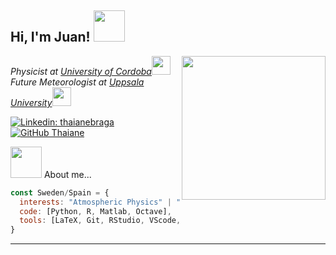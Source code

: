 <h2> Hi, I'm Juan! <img src="direct-image-url" width="50"></h2>
<img align='right' src="https://media.giphy.com/media/ieyl9zmCjO4b4t6qoY/giphy.gif" width="230">
<p><em>Physicist at <a href="http://www.uco.es">University of Cordoba</a><img src="https://giphy.com/embed/bFtVSjEcF1hQyCIoUi" width="30"></br>Future Meteorologist at <a href="https://www.uu.se/">Uppsala University</a><img src="https://media.giphy.com/media/WUlplcMpOCEmTGBtBW/giphy.gif" width="30"> 
</em></p>

[![Linkedin: thaianebraga](https://img.shields.io/badge/-vazquezjportillo-blue?style=flat-square&logo=Linkedin&logoColor=white&link=https://www.linkedin.com/in/vazquezjportillo/)](https://www.linkedin.com/in/vazquezjportillo/)
[![GitHub Thaiane](https://img.shields.io/github/followers/vazquezjportillo?label=follow&style=social)](https://github.com/vazquezjportillo)


<img src="https://media3.giphy.com/media/v1.Y2lkPTc5MGI3NjExOWluZWhidWhwNjJ0bGpuZ2tndGo1bXprNDhucDA5YjdzamR4N2RkZSZlcD12MV9pbnRlcm5hbF9naWZfYnlfaWQmY3Q9cw/bFtVSjEcF1hQyCIoUi/giphy.gif" width="50"></h2> About me...  

```javascript
const Sweden/Spain = {
  interests: "Atmospheric Physics" | "Large-Scale Atmospheric and Ocean Circulation" 
  code: [Python, R, Matlab, Octave],
  tools: [LaTeX, Git, RStudio, VScode, Photoshop, Illustrator, SolidWorks],
}
```
---
